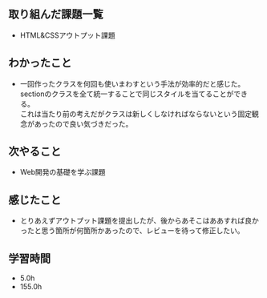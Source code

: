 ## 取り組んだ課題一覧
- HTML&CSSアウトプット課題
## わかったこと
- 一回作ったクラスを何回も使いまわすという手法が効率的だと感じた。sectionのクラスを全て統一することで同じスタイルを当てることができる。  
  これは当たり前の考えだがクラスは新しくしなければならないという固定観念があったので良い気づきだった。
## 次やること
- Web開発の基礎を学ぶ課題
## 感じたこと
- とりあえずアウトプット課題を提出したが、後からあそこはああすれば良かったと思う箇所が何箇所かあったので、レビューを待って修正したい。
## 学習時間
- 5.0h
- 155.0h
